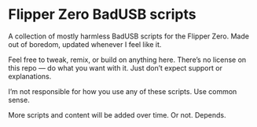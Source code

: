# Flipper Zero BadUSB scripts
A collection of mostly harmless BadUSB scripts for the Flipper Zero.
Made out of boredom, updated whenever I feel like it.

Feel free to tweak, remix, or build on anything here. There’s no license on this repo — do what you want with it. Just don’t expect support or explanations.

I’m not responsible for how you use any of these scripts. Use common sense.

More scripts and content will be added over time. Or not. Depends.
